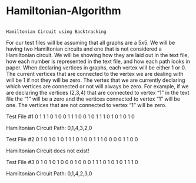 # Hamiltonian-Algorithm
                                                                   Hamiltonian Circuit using Backtracking
For our test files will be assuming that all graphs are a 5x5. We will be having two Hamiltonian circuits and one that is not considered a Hamiltonian circuit. We will be showing how they are laid out in the text file, how each number is represented in the text file, and how each path looks in paper. When declaring vertices in graphs, each vertex will be either 1 or 0. The current vertices that are connected to the vertex we are dealing with will be 1 if not they will be zero. The vertex that we are currently declaring which vertices are connected or not will always be zero. For example, if we are declaring the vertices (2,3,4) that are connected to vertex “1” in the text file the “1” will be a zero and the vertices connected to vertex “1” will be one. The vertices that are not connected to vertex “1” will be zero.

Test File #1
0 1 1 1 0
1 0 0 1 1
1 0 0 1 0
1 1 1 0 1 
0 1 0 1 0

Hamiltonian Circuit Path: 0,1,4,3,2,0


Test File #2
0 1 0 1 0
1 0 1 1 1 
0 1 0 0 1
1 1 0 0 0
0 1 1 0 0

Hamiltonian Circuit does not exist!


Test File #3
0 1 0 1 0
1 0 0 0 1
0 0 0 1 1
1 0 1 0 1
0 1 1 1 0

Hamiltonian Circuit Path: 0,1,4,2,3,0

